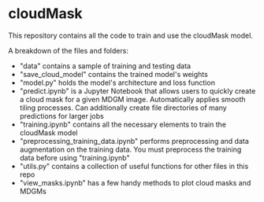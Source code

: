 # cloudMask

This repository contains all the code to train and use the cloudMask model.

A breakdown of the files and folders:
- "data" contains a sample of training and testing data
- "save_cloud_model" contains the trained model's weights
- "model.py" holds the model's architecture and loss function
- "predict.ipynb" is a Jupyter Notebook that allows users to quickly create a cloud mask for a given MDGM image. Automatically applies smooth tiling processes. Can additionally create file directories of many predictions for larger jobs
- "training.ipynb" contains all the necessary elements to train the cloudMask model
- "preprocessing_training_data.ipynb" performs preprocessing and data augmentation on the training data. You must preprocess the training data before using "training.ipynb"
- "utils.py" contains a collection of useful functions for other files in this repo
- "view_masks.ipynb" has a few handy methods to plot cloud masks and MDGMs
